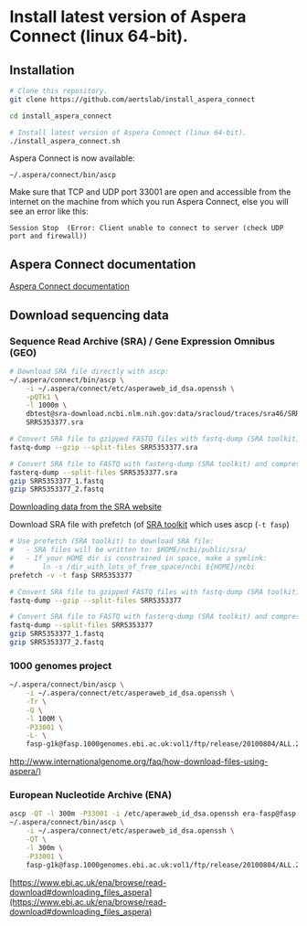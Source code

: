 # Install latest version of Aspera Connect (linux 64-bit).

## Installation

```bash
# Clone this repository.
git clone https://github.com/aertslab/install_aspera_connect

cd install_aspera_connect

# Install latest version of Aspera Connect (linux 64-bit).
./install_aspera_connect.sh
```

Aspera Connect is now available:
```
~/.aspera/connect/bin/ascp
```


Make sure that TCP and UDP port 33001 are open and accessible from the internet on the machine
from which you run Aspera Connect, else you will see an error like this:

```
Session Stop  (Error: Client unable to connect to server (check UDP port and firewall))
```


## Aspera Connect documentation

[Aspera Connect documentation](https://downloads.asperasoft.com/en/documentation/8)


## Download sequencing data

### Sequence Read Archive (SRA) / Gene Expression Omnibus (GEO) 

```bash
# Download SRA file directly with ascp:
~/.aspera/connect/bin/ascp \
    -i ~/.aspera/connect/etc/asperaweb_id_dsa.openssh \
    -pQTk1 \
    -l 1000m \
    dbtest@sra-download.ncbi.nlm.nih.gov:data/sracloud/traces/sra46/SRR/005227/SRR5353377 \
    SRR5353377.sra

# Convert SRA file to gzipped FASTQ files with fastq-dump (SRA toolkit).
fastq-dump --gzip --split-files SRR5353377.sra

# Convert SRA file to FASTQ with fasterq-dump (SRA toolkit) and compress FASTQ files with gzip.
fasterq-dump --split-files SRR5353377.sra
gzip SRR5353377_1.fastq
gzip SRR5353377_2.fastq
```
[Downloading data from the SRA website](https://www.ncbi.nlm.nih.gov/books/NBK158898/)

Download SRA file with prefetch (of [SRA toolkit](https://ncbi.github.io/sra-tools/install_config.html) which uses ascp (`-t fasp`)

```bash
# Use prefetch (SRA toolkit) to download SRA file:
#   - SRA files will be written to: $HOME/ncbi/public/sra/
#   - If your HOME dir is constrained in space, make a symlink:
#       ln -s /dir_with_lots_of_free_space/ncbi ${HOME}/ncbi
prefetch -v -t fasp SRR5353377

# Convert SRA file to gzipped FASTQ files with fastq-dump (SRA toolkit).
fastq-dump --gzip --split-files SRR5353377

# Convert SRA file to FASTQ with fasterq-dump (SRA toolkit) and compress FASTQ files with gzip.
fastq-dump --split-files SRR5353377
gzip SRR5353377_1.fastq
gzip SRR5353377_2.fastq
```


### 1000 genomes project

```bash
~/.aspera/connect/bin/ascp \
    -i ~/.aspera/connect/etc/asperaweb_id_dsa.openssh \
    -Tr \
    -Q \
    -l 100M \
    -P33001 \
    -L- \
    fasp-g1k@fasp.1000genomes.ebi.ac.uk:vol1/ftp/release/20100804/ALL.2of4intersection.20100804.genotypes.vcf.gz ./
```

[http://www.internationalgenome.org/faq/how-download-files-using-aspera/)](http://www.internationalgenome.org/faq/how-download-files-using-aspera/)


### European Nucleotide Archive (ENA)

```bash
ascp -QT -l 300m -P33001 -i /etc/aperaweb_id_dsa.openssh era-fasp@fasp.sra.ebi.ac.uk:/vol1/ERA012/ERA012008/sff/library08_GJ6U61T06.sff .
~/.aspera/connect/bin/ascp \
    -i ~/.aspera/connect/etc/asperaweb_id_dsa.openssh \
    -QT \
    -l 300m \
    -P33001 \
    fasp-g1k@fasp.1000genomes.ebi.ac.uk:vol1/ftp/release/20100804/ALL.2of4intersection.20100804.genotypes.vcf.gz ./
```

[https://www.ebi.ac.uk/ena/browse/read-download#downloading_files_aspera](https://www.ebi.ac.uk/ena/browse/read-download#downloading_files_aspera)
